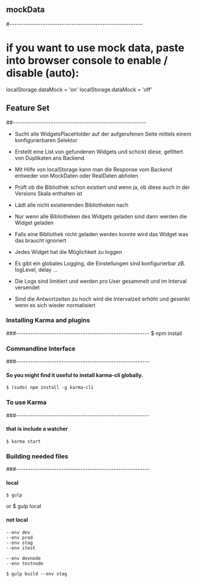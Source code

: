 ## mockData ##
#--------------------------------------------------------

# if you want to use mock data, paste into browser console to enable / disable (auto):

localStorage.dataMock = 'on'
localStorage.dataMock = 'off'


## Feature Set ##
##--------------------------------------------------------

- Sucht alle WidgetsPlaceHolder auf der aufgerufenen Seite mittels einem konfigurierbaren Selektor

- Erstellt eine List von gefundenen Widgets und schickt diese, gefiltert von Duplikaten ans Backend

- Mit Hilfe von localStorage kann man die Response vom Backend entweder von MockDaten oder RealDaten abholen

- Prüft ob die Bibliothek schon existiert und wenn ja, ob diese auch in der Versions Skala enthalten ist

- Lädt alle nicht existierenden Bibliotheken nach

- Nur wenn alle Bibliotheken des Widgets geladen sind dann werden die Widget geladen

- Falls eine Bibliothek nicht geladen werden konnte wird das Widget was das braucht ignoriert

- Jedes Widget hat die Möglichkeit zu loggen

- Es gibt ein globales Logging, die Einstellungen sind konfigurierbar zB. logLevel, delay ...

- Die Logs sind limitiert und werden pro User gesammelt und im Interval versendet

- Sind die Antwortzeiten zu hoch wird die Intervalzeit erhöht und gesenkt wenn es sich wieder normalisiert


### Installing Karma and plugins
###--------------------------------------------------------
    $ npm install


### Commandline Interface
###--------------------------------------------------------

#### So you might find it useful to install karma-cli globally.
    $ (sudo) npm install -g karma-cli


### To use Karma
###--------------------------------------------------------

#### that is include a watcher
    $ karma start


### Building needed files
###--------------------------------------------------------

#### local 
    $ gulp
or
    $ gulp local

#### not local
    --env dev
    --env prod
    --env stag
    --env itest

    --env devnode
    --env testnode

    $ gulp build --env stag